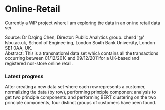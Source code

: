 # Online-Retail

Currently a WIP project where I am exploring the data in an online retail data set.  

Source: Dr Daqing Chen, Director: Public Analytics group. chend '@' lsbu.ac.uk, School of Engineering, London South Bank University, London SE1 0AA, UK.  
Abstract: This is a transnational data set which contains all the transactions occurring between 01/12/2010 and 09/12/2011 for a UK-based and registered non-store online retail.  

### Latest progress  

After creating a new data set where each row represents a customer, normalizing the data (by row), performing principle component analysis to get two principle components, and performing BERT clustering on the two principle components, four distinct groups of customers have been found.

